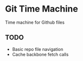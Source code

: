 Git Time Machine
=================

Time machine for Github files

## TODO

- Basic repo file navigation
- Cache backbone fetch calls
